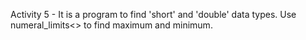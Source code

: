 Activity 5 - It is a program to find 'short' and 'double' data types. Use numeral_limits<> to find maximum and minimum.
